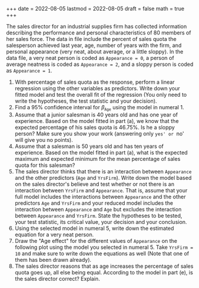 +++
date      = 2022-08-05
lastmod   = 2022-08-05
draft     = false
math      = true
+++

The sales director for an industrial supplies firm has collected information describing the performance and personal characteristics of 80 members of her sales force. The data in file [](Performance.txt) include the percent of sales quota the salesperson achieved last year, age, number of years with the firm, and personal appearance (very neat, about average, or a little sloppy). In the data file, a very neat person is coded as `Appearance = 0`, a person of average neatness is coded as `Appearance = 2`, and a sloppy person  is coded as `Appearance = 1`.  

1. With percentage of sales quota as the response, perform a linear regression using the other variables as predictors.  Write down your fitted model and test the overall fit of the regression (You only need to write the hypotheses, the test statistic and  your decision).
2. Find a 95% confidence interval for $\beta_{\texttt{Age} }$ using the model in numeral 1.
3. Assume that a junior salesman is 40 years old and has one year of experience. Based on the model fitted in part (a), we know that the expected percentage of his sales quota is 46.75\%.  Is he a sloppy person? Make sure you show your work (answering only `yes' or `no' will give you no points). 
4. Assume that a salesman is 50 years old and has ten years of experience. Based on the model fitted in part (a), what is the expected maximum and expected minimum for the mean percentage of sales quota for this salesman? 
5. The sales director thinks that there is an interaction between `Appearance` and the other predictors (`Age` and `YrsFirm`).  Write down the model based on the sales director's believe and test whether or not there is an interaction between `YrsFirm` and  `Appearance`. That is, assume that your full model includes the interactions between `Appearance` and the other predictors `Age` and `YrsFirm` and your reduced model includes the interaction between `Appearance`  and `Age` but excludes the  interaction between `Appearance`  and `YrsFirm`. State the hypotheses to be tested, your test statistic, its critical value, your decision and your conclusion.  
6. Using the selected model in numeral 5, write down the estimated equation for a very neat person.
7. Draw the "Age effect" for the different values of `Appearance` on the following plot using the model you selected in numeral 5. Take `YrsFirm = 10` and  make sure to write down the equations as well (Note that one of them has been drawn already).  
8. The sales director reasons that as age increases the percentage of sales quota goes up, all else being equal.  According to the model in part (e), is the sales director correct? Explain. 

